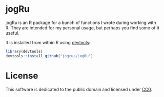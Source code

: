 # jogRu
jogRu is an R package for a bunch of functions I wrote during working with R. They are intended for my personal usage, but perhaps you find some of it useful.

It is installed from within R using [devtools](https://github.com/hadley/devtools):

```R
library(devtools)
devtools::install_github("jogrue/jogRu")
```

# License

This software is dedicated to the public domain and licensed under [CC0](https://creativecommons.org/publicdomain/zero/1.0/legalcode).
